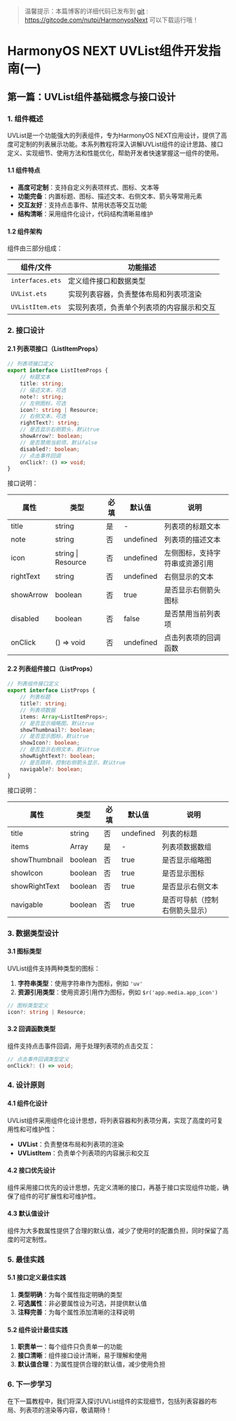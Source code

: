 > 温馨提示：本篇博客的详细代码已发布到 [git](https://gitcode.com/nutpi/HarmonyosNext) : https://gitcode.com/nutpi/HarmonyosNext 可以下载运行哦！
> 
#  HarmonyOS NEXT UVList组件开发指南(一)
 
## 第一篇：UVList组件基础概念与接口设计

### 1. 组件概述

UVList是一个功能强大的列表组件，专为HarmonyOS NEXT应用设计，提供了高度可定制的列表展示功能。本系列教程将深入讲解UVList组件的设计思路、接口定义、实现细节、使用方法和性能优化，帮助开发者快速掌握这一组件的使用。

#### 1.1 组件特点

- **高度可定制**：支持自定义列表项样式、图标、文本等
- **功能完备**：内置标题、图标、描述文本、右侧文本、箭头等常用元素
- **交互友好**：支持点击事件、禁用状态等交互功能
- **结构清晰**：采用组件化设计，代码结构清晰易维护

#### 1.2 组件架构

组件由三部分组成：

| 组件/文件 | 功能描述 |
| --- | --- |
| `interfaces.ets` | 定义组件接口和数据类型 |
| `UVList.ets` | 实现列表容器，负责整体布局和列表项渲染 |
| `UVListItem.ets` | 实现列表项，负责单个列表项的内容展示和交互 |

### 2. 接口设计

#### 2.1 列表项接口（ListItemProps）

```typescript
// 列表项接口定义
export interface ListItemProps {
    // 标题文本
    title: string;
    // 描述文本，可选
    note?: string;
    // 左侧图标，可选
    icon?: string | Resource;
    // 右侧文本，可选
    rightText?: string;
    // 是否显示右侧箭头，默认true
    showArrow?: boolean;
    // 是否禁用当前项，默认false
    disabled?: boolean;
    // 点击事件回调
    onClick?: () => void;
}
```

接口说明：

| 属性 | 类型 | 必填 | 默认值 | 说明 |
| --- | --- | --- | --- | --- |
| title | string | 是 | - | 列表项的标题文本 |
| note | string | 否 | undefined | 列表项的描述文本 |
| icon | string \| Resource | 否 | undefined | 左侧图标，支持字符串或资源引用 |
| rightText | string | 否 | undefined | 右侧显示的文本 |
| showArrow | boolean | 否 | true | 是否显示右侧箭头图标 |
| disabled | boolean | 否 | false | 是否禁用当前列表项 |
| onClick | () => void | 否 | undefined | 点击列表项的回调函数 |

#### 2.2 列表组件接口（ListProps）

```typescript
// 列表组件接口定义
export interface ListProps {
    // 列表标题
    title?: string;
    // 列表项数据
    items: Array<ListItemProps>;
    // 是否显示缩略图，默认true
    showThumbnail?: boolean;
    // 是否显示图标，默认true
    showIcon?: boolean;
    // 是否显示右侧文本，默认true
    showRightText?: boolean;
    // 是否跳转，控制右侧箭头显示，默认true
    navigable?: boolean;
}
```

接口说明：

| 属性 | 类型 | 必填 | 默认值 | 说明 |
| --- | --- | --- | --- | --- |
| title | string | 否 | undefined | 列表的标题 |
| items | Array<ListItemProps> | 是 | - | 列表项数据数组 |
| showThumbnail | boolean | 否 | true | 是否显示缩略图 |
| showIcon | boolean | 否 | true | 是否显示图标 |
| showRightText | boolean | 否 | true | 是否显示右侧文本 |
| navigable | boolean | 否 | true | 是否可导航（控制右侧箭头显示） |

### 3. 数据类型设计

#### 3.1 图标类型

UVList组件支持两种类型的图标：

1. **字符串类型**：使用字符串作为图标，例如 `'uv'`
2. **资源引用类型**：使用资源引用作为图标，例如 `$r('app.media.app_icon')`

```typescript
// 图标类型定义
icon?: string | Resource;
```

#### 3.2 回调函数类型

组件支持点击事件回调，用于处理列表项的点击交互：

```typescript
// 点击事件回调类型定义
onClick?: () => void;
```

### 4. 设计原则

#### 4.1 组件化设计

UVList组件采用组件化设计思想，将列表容器和列表项分离，实现了高度的可复用性和可维护性：

- **UVList**：负责整体布局和列表项的渲染
- **UVListItem**：负责单个列表项的内容展示和交互

#### 4.2 接口优先设计

组件采用接口优先的设计思想，先定义清晰的接口，再基于接口实现组件功能，确保了组件的可扩展性和可维护性。

#### 4.3 默认值设计

组件为大多数属性提供了合理的默认值，减少了使用时的配置负担，同时保留了高度的可定制性。

### 5. 最佳实践

#### 5.1 接口定义最佳实践

1. **类型明确**：为每个属性指定明确的类型
2. **可选属性**：非必要属性设为可选，并提供默认值
3. **注释完善**：为每个属性添加清晰的注释说明

#### 5.2 组件设计最佳实践

1. **职责单一**：每个组件只负责单一的功能
2. **接口清晰**：组件接口设计清晰，易于理解和使用
3. **默认值合理**：为属性提供合理的默认值，减少使用负担

### 6. 下一步学习

在下一篇教程中，我们将深入探讨UVList组件的实现细节，包括列表容器的布局、列表项的渲染等内容，敬请期待！
